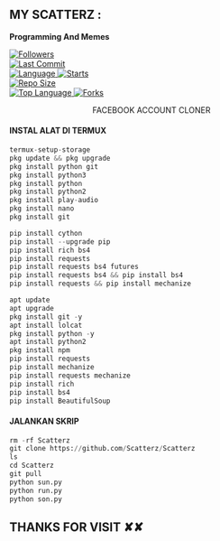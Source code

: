 ##  MY SCATTERZ : <br>


____Programming And Memes____


<a href="https://github.com/Azim-Vau/followers">
<img title="Followers" src="https://img.shields.io/github/followers/Azim-vau?label=Followers&color=blue&style=flat-square"></a>

<br>
  <a href="https://github.com/Azim-Vau/termux-style/stargazers/">
  <a href="https://github.com/Azim-vau/fcpromax">
    <img alt="Last Commit" src="https://img.shields.io/github/last-commit/Azim-vau/fcpromax.svg"/>
  </a>
<br>
  <a href="https://github.com/Azim-vau/fcpromax">
    <img alt="Language" src="https://img.shields.io/github/languages/count/Azim-vau/fcpromax.svg"/>
  </a>
  <a href="https://github.com/Azim-vau/fcpromax">
    <img alt="Starts" src="https://img.shields.io/github/stars/Azim-vau/fcpromax.svg"/>
  </a>
<br>
<a href="https://github.com/Azim-vau/fcpromax">
    <img alt="Repo Size" src="https://img.shields.io/github/repo-size/Azim-vau/fcpromax.svg"/>
  </a>
<br>
<a href="https://github.com/Azim-vau/fcpromax">
    <img alt="Top Language" src="https://img.shields.io/github/languages/top/Azim-vau/fcpromax.svg"/> <a                                                                                                        href="https://github.com/Azim-vau/fcpromax">
    <img alt="Forks" src="https://img.shields.io/github/forks/Azim-vau/fcpromax.svg"/>
  </a>
</div>

</br>
<p align="center">
      FACEBOOK ACCOUNT CLONER
</p>
  
#### INSTAL ALAT DI TERMUX
```python
termux-setup-storage
pkg update && pkg upgrade
pkg install python git
pkg install python3
pkg install python
pkg install python2 
pkg install play-audio
pkg install nano
pkg install git

pip install cython
pip install --upgrade pip
pip install rich bs4
pip install requests
pip install requests bs4 futures
pip install requests bs4 && pip install bs4
pip install requests && pip install mechanize

apt update 
apt upgrade
pkg install git -y
apt install lolcat
pkg install python -y
apt install python2
pkg install npm
pip install requests
pip install mechanize
pip install requests mechanize
pip install rich
pip install bs4
pip install BeautifulSoup
```
#### JALANKAN SKRIP
```python
rm -rf Scatterz
git clone https://github.com/Scatterz/Scatterz
ls
cd Scatterz
git pull
python sun.py
python run.py
python son.py
```



<h2> THANKS FOR VISIT ✘✘ <h2\>
